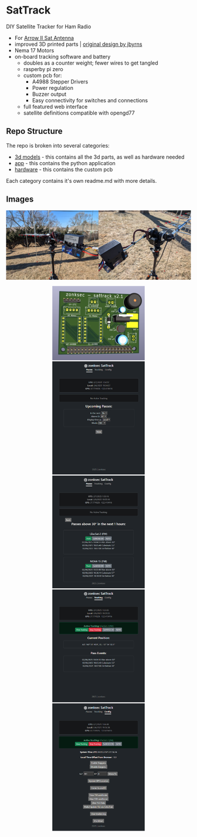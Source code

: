 # SatTrack
DIY Satellite Tracker for Ham Radio
* For [Arrow II Sat Antenna](https://www.arrowantennas.com/arrowii/146-437.html)
* improved 3D printed parts | [original design by jbyrns](https://www.thingiverse.com/thing:4664558)
* Nema 17 Motors
* on-board tracking software and battery
  * doubles as a counter weight; fewer wires to get tangled 
  * rasperby pi zero
  * custom pcb for:
    * A4988 Stepper Drivers
    * Power regulation
    * Buzzer output
    * Easy connectivity for switches and connections
  * full featured web interface
  * satellite definitions compatible with opengd77
 
 ## Repo Structure
 The repo is broken into several categories:
 * [3d models](3d%20models) - this contains all the 3d parts, as well as hardware needed
 * [app](app) - this contains the python application
 * [hardware](hardware) - this contains the custom pcb

Each category contains it's own readme.md with more details.

 ## Images
<img src="images/front.jpg" width="50%" ><img src="images/back.jpg" width="50%" >

<div align="center">
 <img src="/images/pcb.PNG" width="50%" >
<img src="images/1.PNG" width="50%" >
<img src="images/2.PNG" width="50%" >
<img src="images/3.PNG" width="50%" >
<img src="images/4.PNG" width="50%" >
</div>
